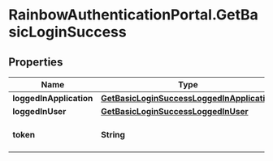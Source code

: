# RainbowAuthenticationPortal.GetBasicLoginSuccess

## Properties

Name | Type | Description | Notes
------------ | ------------- | ------------- | -------------
**loggedInApplication** | [**GetBasicLoginSuccessLoggedInApplication**](GetBasicLoginSuccessLoggedInApplication.md) |  | 
**loggedInUser** | [**GetBasicLoginSuccessLoggedInUser**](GetBasicLoginSuccessLoggedInUser.md) |  | 
**token** | **String** | JsonWebToken to use for all API requests | 


